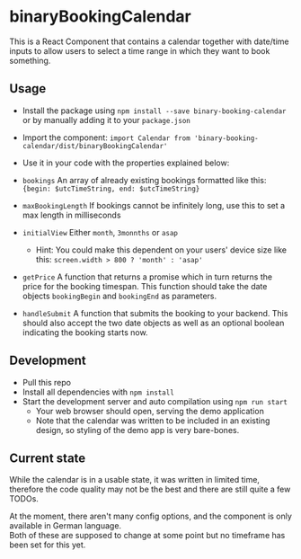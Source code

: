 # binaryBookingCalendar

This is a React Component that contains a calendar together with date/time inputs to allow users to select a time range
in which they want to book something.

## Usage

* Install the package using ```npm install --save binary-booking-calendar``` or by manually adding it to
  your ```package.json```
* Import the component: ```import Calendar from 'binary-booking-calendar/dist/binaryBookingCalendar'```
* Use it in your code with the properties explained below:


* ```bookings``` An array of already existing bookings formatted like
  this: ```{begin: $utcTimeString, end: $utcTimeString}```
* ```maxBookingLength``` If bookings cannot be infinitely long, use this to set a max length in milliseconds
* ```initialView``` Either ```month```, ```3monnths``` or ```asap```
    * Hint: You could make this dependent on your users' device size like
      this: ```screen.width > 800 ? 'month' : 'asap'```
* ```getPrice``` A function that returns a promise which in turn returns the price for the booking timespan. This
  function should take the date objects ```bookingBegin``` and ```bookingEnd``` as parameters.
* ```handleSubmit``` A function that submits the booking to your backend. This should also accept the two date objects
  as well as an optional boolean indicating the booking starts now.

## Development

* Pull this repo
* Install all dependencies with `npm install`
* Start the development server and auto compilation using `npm run start`
  * Your web browser should open, serving the demo application
  * Note that the calendar was written to be included in an existing design, so styling of the demo app is very bare-bones.

## Current state

While the calendar is in a usable state, it was written in limited time, therefore the code quality may not be the best
and there are still quite a few TODOs.  

At the moment, there aren't many config options, and the component is only available in German language.  
Both of these are supposed to change at some point but no timeframe has been set for this yet.
